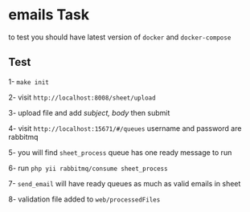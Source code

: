 # **emails Task**
to test you should have latest version of `docker` and `docker-compose`

## Test
1- `make init`

2- visit `http://localhost:8008/sheet/upload`

3- upload file and add _subject, body_ then submit

4- visit `http://localhost:15671/#/queues` username and password are rabbitmq

5- you will find `sheet_process` queue has one ready message to run

6- run `php yii rabbitmq/consume sheet_process`

7- `send_email` will have ready queues as much as valid emails in sheet

8- validation file added to `web/processedFiles`